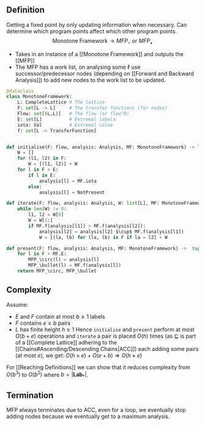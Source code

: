 ## Definition
Getting a fixed point by only updating information when necessary. Can determine which program points affect which other program points.
$$\text{Monotone Framework} \to MFP_\circ \text{ or } MFP_\bullet$$
- Takes in an instance of a [[Monotone Framework]] and outputs the [[MFP]]
- The MFP has a work list, on analysing some $\ell$ use successor/predecessor nodes (depending on [[Forward and Backward Analysis]]) to add new nodes to the work list to be updated.

```python
@dataclass
class MonotoneFramework:
	L: CompleteLattice # The lattice
	F: set[L -> L]     # The transfer functions (for nodes)
	Flow: set[(L,L)]   # The flow (or flow^R)
	E: set[L]          # Extremal labels
	iota: Val          # Extremal value
	f: set[L -> TransferFunction]


def initialise(F: flow, analysis: Analysis, MF: MonotoneFramework) -> list[(L,L)]:
	W = []
	for (l1, l2) in F:
		W = [(l1, l2)] + W
	for l in F + E:
		if l in E:
			analysis[l] = MF.iota
		else:
			analysis[l] = NotPresent

def iterate(F: flow, analysis: Analysis, W: list[L], MF: MonotoneFramework):
	while len(W) != 0:
		l1, l2 = W[0]
		W = W[1:]
		if MF.f(analysis[l1]) > MF.f(analysis[l2]):
			analysis[l2] = analysis[l2] $\cup$ MF.f(analysis[l1])
			W = [(la, lb) for (la, lb) in F if la = l2] + W

def present(F: flow, analysis: Analysis, MF: MonotoneFramework) ->  tuple[MFP, MFP]:
	for l in F + MF.E:
		MFP_\circ(l) = analysis[l]
		MFP_\bullet(l) = MF.f(analysis[l])
	return MFP_\circ, MFP_\bullet
```
## Complexity
Assume:
- $E$ and $F$ contain at most $b \geq 1$ labels
- $F$ contains $e \geq b$ pairs
- $L$ has finite height $h \geq 1$
Hence `initialise` and `present` perform at most $O(b + e)$ operations and `iterate` a pair is placed $O(h)$ times (as $\sqsubseteq$ is part of a [[Complete Lattice]] adhering to the [[Chains#Ascending/Descending Chains|ACC]]) each adding some pairs (at most $e$), we get:
$O(h \times e) + O(e + b) \Rightarrow O(h \times e)$

For [[Reaching Definitions]] we can show that it reduces complexity from $O(b^3)$ to $O(b^2)$ where $b = |\mathbf{Lab}_*|$.
## Termination
MFP always terminates due to ACC, even for a loop, we eventually stop adding nodes because we eventually get to a maximum analysis.
